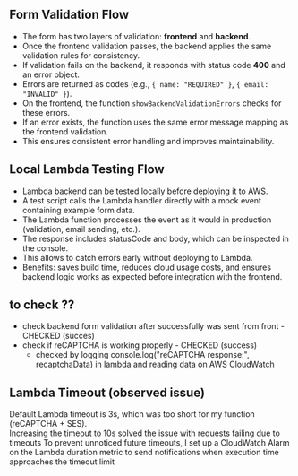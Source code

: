 ## Form Validation Flow

- The form has two layers of validation: **frontend** and **backend**.
- Once the frontend validation passes, the backend applies the same validation rules for consistency.
- If validation fails on the backend, it responds with status code **400** and an error object.
- Errors are returned as codes (e.g., `{ name: "REQUIRED" }`, `{ email: "INVALID" }`).
- On the frontend, the function `showBackendValidationErrors` checks for these errors.
- If an error exists, the function uses the same error message mapping as the frontend validation.
- This ensures consistent error handling and improves maintainability.

## Local Lambda Testing Flow

- Lambda backend can be tested locally before deploying it to AWS.
- A test script calls the Lambda handler directly with a mock event containing example form data.
- The Lambda function processes the event as it would in production (validation, email sending, etc.).
- The response includes statusCode and body, which can be inspected in the console.
- This allows to catch errors early without deploying to Lambda.
- Benefits: saves build time, reduces cloud usage costs, and ensures backend logic works as expected before integration with the frontend.

## to check ??

- check backend form validation after successfully was sent from front - CHECKED (succes)
- check if reCAPTCHA is working properly - CHECKED (success)
  - checked by logging console.log("reCAPTCHA response:", recaptchaData) in lambda and reading data on AWS CloudWatch

## Lambda Timeout (observed issue)

Default Lambda timeout is 3s, which was too short for my function (reCAPTCHA + SES).  
Increasing the timeout to 10s solved the issue with requests failing due to timeouts
To prevent unnoticed future timeouts, I set up a CloudWatch Alarm on the Lambda duration metric to send notifications when execution time approaches the timeout limit
